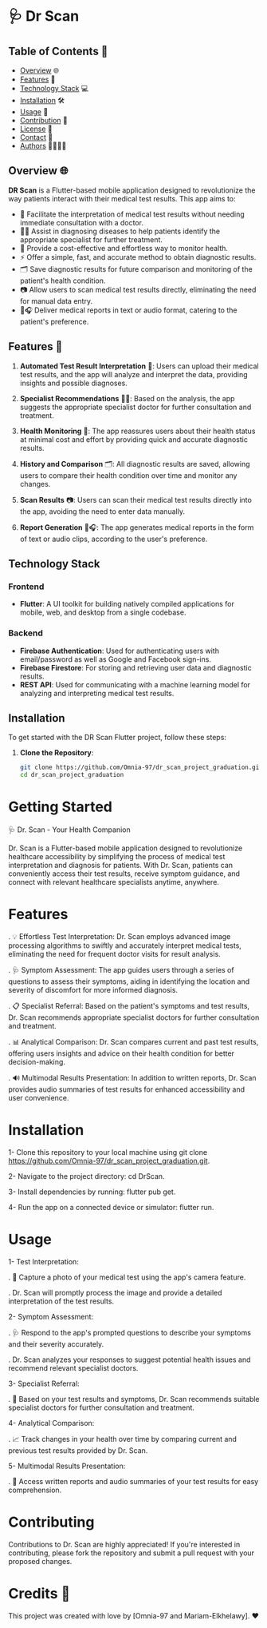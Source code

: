 # 🩺 Dr Scan 

## Table of Contents 📜
- [Overview](#overview) 🌐
- [Features](#features) 🚀
- [Technology Stack](#technology-stack) 💻
- [Installation](#installation) 🛠️
- [Usage](#usage) 📲
- [Contribution](#contribution) 🤝
- [License](#license) 📄
- [Contact](#contact) 📧
- [Authors](#authors) 👩‍💻👨‍💻

## Overview 🌐

**DR Scan** is a Flutter-based mobile application designed to revolutionize the way patients interact with their medical test results. This app aims to:

- 🧪 Facilitate the interpretation of medical test results without needing immediate consultation with a doctor.
- 👩‍⚕️ Assist in diagnosing diseases to help patients identify the appropriate specialist for further treatment.
- 💸 Provide a cost-effective and effortless way to monitor health.
- ⚡ Offer a simple, fast, and accurate method to obtain diagnostic results.
- 🗂 Save diagnostic results for future comparison and monitoring of the patient's health condition.
- 📷 Allow users to scan medical test results directly, eliminating the need for manual data entry.
- 📄🎧 Deliver medical reports in text or audio format, catering to the patient's preference.

## Features 🚀

1. **Automated Test Result Interpretation** 🧪: Users can upload their medical test results, and the app will analyze and interpret the data, providing insights and possible diagnoses.

2. **Specialist Recommendations** 👩‍⚕️: Based on the analysis, the app suggests the appropriate specialist doctor for further consultation and treatment.

3. **Health Monitoring** 💸: The app reassures users about their health status at minimal cost and effort by providing quick and accurate diagnostic results.

4. **History and Comparison** 🗂: All diagnostic results are saved, allowing users to compare their health condition over time and monitor any changes.

5. **Scan Results** 📷: Users can scan their medical test results directly into the app, avoiding the need to enter data manually.

6. **Report Generation** 📄🎧: The app generates medical reports in the form of text or audio clips, according to the user's preference.

## Technology Stack

### Frontend
- **Flutter**: A UI toolkit for building natively compiled applications for mobile, web, and desktop from a single codebase.

### Backend
- **Firebase Authentication**: Used for authenticating users with email/password as well as Google and Facebook sign-ins.
- **Firebase Firestore**: For storing and retrieving user data and diagnostic results.
- **REST API**: Used for communicating with a machine learning model for analyzing and interpreting medical test results.

## Installation

To get started with the DR Scan Flutter project, follow these steps:

1. **Clone the Repository**:
   ```bash
   git clone https://github.com/Omnia-97/dr_scan_project_graduation.git
   cd dr_scan_project_graduation


# Getting Started

🩺 Dr. Scan - Your Health Companion

Dr. Scan is a Flutter-based mobile application designed to revolutionize healthcare accessibility by simplifying the process of medical test interpretation and diagnosis for patients. With Dr. Scan, patients can conveniently access their test results, receive symptom guidance, and connect with relevant healthcare specialists anytime, anywhere.

# Features

. 💡 Effortless Test Interpretation: Dr. Scan employs advanced image processing algorithms to swiftly and accurately interpret medical tests, eliminating the need for frequent doctor visits for result analysis.

. 🩺 Symptom Assessment: The app guides users through a series of questions to assess their symptoms, aiding in identifying the location and severity of discomfort for more informed diagnosis.

. 📋 Specialist Referral: Based on the patient's symptoms and test results, Dr. Scan recommends appropriate specialist doctors for further consultation and treatment.

. 📊 Analytical Comparison: Dr. Scan compares current and past test results, offering users insights and advice on their health condition for better decision-making.

. 🔊 Multimodal Results Presentation: In addition to written reports, Dr. Scan provides audio summaries of test results for enhanced accessibility and user convenience.


# Installation

1- Clone this repository to your local machine using git clone https://github.com/Omnia-97/dr_scan_project_graduation.git.

2- Navigate to the project directory: cd DrScan.

3- Install dependencies by running: flutter pub get.

4- Run the app on a connected device or simulator: flutter run.


# Usage

1- Test Interpretation:

. 📸 Capture a photo of your medical test using the app's camera feature.

. Dr. Scan will promptly process the image and provide a detailed interpretation of the test results.

2- Symptom Assessment:

. 🩺 Respond to the app's prompted questions to describe your symptoms and their severity accurately.

. Dr. Scan analyzes your responses to suggest potential health issues and recommend relevant specialist doctors.

3- Specialist Referral:

. 🏥 Based on your test results and symptoms, Dr. Scan recommends suitable specialist doctors for further consultation and treatment.

4- Analytical Comparison:

. 📈 Track changes in your health over time by comparing current and previous test results provided by Dr. Scan.

5- Multimodal Results Presentation:

. 📝 Access written reports and audio summaries of your test results for easy comprehension.


# Contributing

Contributions to Dr. Scan are highly appreciated! If you're interested in contributing, please fork the repository and submit a pull request with your proposed changes.


# Credits 🙌

This project was created with love by [Omnia-97 and Mariam-Elkhelawy]. ❤️

